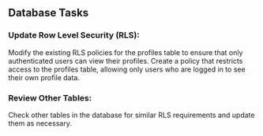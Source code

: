## Database Tasks

### Update Row Level Security (RLS):
Modify the existing RLS policies for the profiles table to ensure that only authenticated users can view their profiles.
Create a policy that restricts access to the profiles table, allowing only users who are logged in to see their own profile data.

### Review Other Tables:
Check other tables in the database for similar RLS requirements and update them as necessary.